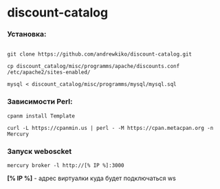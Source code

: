 # discount-catalog

### Установка:

```cd /usr/

git clone https://github.com/andrewkiko/discount-catalog.git

cp discount_catalog/misc/programms/apache/discounts.conf /etc/apache2/sites-enabled/

mysql < discount_catalog/misc/programms/mysql/mysql.sql
```

### Зависимости Perl:

```cpanm install Template```

```curl -L https://cpanmin.us | perl - -M https://cpan.metacpan.org -n Mercury```


### Запуск weboscket
```mercury broker -l http://[% IP %]:3000```

**[% IP %]** - адрес виртуалки куда будет подключаться ws